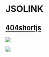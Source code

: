 # JSOLINK

## [404shortjs](https://git.io/404shortjs)

[![](https://nodei.co/npm/@sk5s/404shortjs.png)](https://sk5s.cyou/)

![](https://sk5s.cyou/sk5s/ad/sk5s-project.gif)
